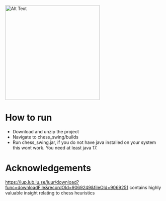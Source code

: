 <img src="https://github.com/user-attachments/assets/fdff5846-3349-492d-9a04-641ec5b9a06b" alt="Alt Text" width="300" height="300">

# How to run
- Download and unzip the project
- Navigate to chess_swing/builds
- Run chess_swing.jar, if you do not have java installed on your system this wont work. You need at least java 17.

# Acknowledgements
https://lup.lub.lu.se/luur/download?func=downloadFile&recordOId=9069249&fileOId=9069251 
contains highly valuable insight relating to chess heuristics

